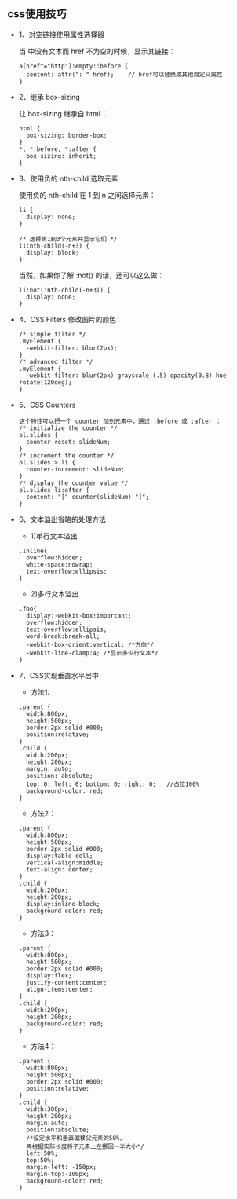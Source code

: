## css使用技巧

* 1、对空链接使用属性选择器

  当 <a> 中没有文本而 href 不为空的时候，显示其链接：
  ```
  a[href^="http"]:empty::before {
    content: attr(": " href);    // href可以替换成其他自定义属性
  }
  ```

* 2、继承 box-sizing

  让 box-sizing 继承自 html ：
  ```
  html {
    box-sizing: border-box;
  }
  *, *:before, *:after {
    box-sizing: inherit;
  }
  ```

* 3、使用负的 nth-child 选取元素

  使用负的 nth-child 在 1 到 n 之间选择元素：
  ```
  li {
    display: none;
  }

  /* 选择第1到3个元素并显示它们 */
  li:nth-child(-n+3) {
    display: block;
  }
  ```
  当然，如果你了解 :not() 的话，还可以这么做：
  ```
  li:not(:nth-child(-n+3)) {
    display: none;
  }
  ```

* 4、CSS Filters  修改图片的颜色

  ```
  /* simple filter */
  .myElement {
    -webkit-filter: blur(2px);
  }
  /* advanced filter */
  .myElement {
    -webkit-filter: blur(2px) grayscale (.5) opacity(0.8) hue-rotate(120deg);
  }
  ```

* 5、CSS Counters

  ```
  这个特性可以把一个 counter 加到元素中，通过 :before 或 :after ：
  /* initialize the counter */
  ol.slides {
    counter-reset: slideNum;
  }
  /* increment the counter */
  ol.slides > li {
    counter-increment: slideNum;
  }
  /* display the counter value */
  ol.slides li:after {
    content: "[" counter(slideNum) "]";
  }
  ```

* 6、文本溢出省略的处理方法

  - 1)单行文本溢出
  ```
  .inline{
    overflow:hidden;
    white-space:nowrap;
    text-overflow:ellipsis;
  }
  ```

  - 2)多行文本溢出
  ```
  .foo{
    display:-webkit-box!important;
    overflow:hidden;
    text-overflow:ellipsis;
    word-break:break-all;
    -webkit-box-orient:vertical; /*方向*/
    -webkit-line-clamp:4; /*显示多少行文本*/
  }
  ```

* 7、CSS实现垂直水平居中

  - 方法1:
  ```
  .parent {
    width:800px;
    height:500px;
    border:2px solid #000;
    position:relative;
  }
  .child {
    width:200px;
    height:200px;
    margin: auto;  
    position: absolute;  
    top: 0; left: 0; bottom: 0; right: 0;   //占位100%
    background-color: red;
  }
  ```
  - 方法2：
  ```
  .parent {
    width:800px;
    height:500px;
    border:2px solid #000;
    display:table-cell;
    vertical-align:middle;
    text-align: center;
  }
  .child {
    width:200px;
    height:200px;
    display:inline-block;
    background-color: red;
  }
  ```
  - 方法3：
  ```
  .parent {
    width:800px;
    height:500px;
    border:2px solid #000;
    display:flex;
    justify-content:center;
    align-items:center;
  }
  .child {
    width:200px;
    height:200px;
    background-color: red;
  }
  ```
  - 方法4：
  ```
  .parent {
    width:800px;
    height:500px;
    border:2px solid #000;
    position:relative;
  }
  .child {
    width:300px;
    height:200px;
    margin:auto;
    position:absolute;
    /*设定水平和垂直偏移父元素的50%，
    再根据实际长度将子元素上左挪回一半大小*/
    left:50%;
    top:50%;
    margin-left: -150px;
    margin-top:-100px;
    background-color: red;
  }   
  ```
